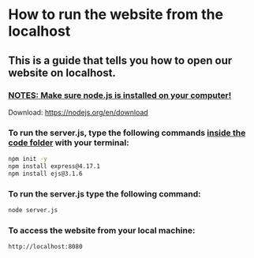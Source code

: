 # How to run the website from the localhost

## This is a guide that tells you how to open our website on localhost.

### <u>**NOTES:** Make sure node.js is installed on your computer!</u>  
Download: https://nodejs.org/en/download


### To run the server.js, type the following commands <u>inside the code folder</u> with your terminal:

```bash
npm init -y
npm install express@4.17.1
npm install ejs@3.1.6
```
### To run the server.js type the following command:
```bash
node server.js
```

### To access the website from your local machine:
```bash
http://localhost:8080
```

